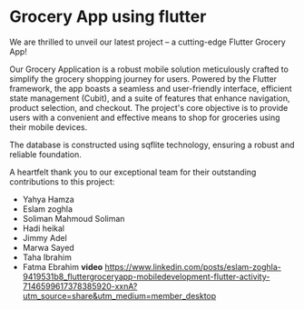 # Grocery App using flutter
We are thrilled to unveil our latest project – a cutting-edge Flutter Grocery App! 

Our Grocery Application is a robust mobile solution meticulously crafted to simplify the grocery shopping journey for users. Powered by the Flutter framework, the app boasts a seamless and user-friendly interface, efficient state management (Cubit), and a suite of features that enhance navigation, product selection, and checkout. The project's core objective is to provide users with a convenient and effective means to shop for groceries using their mobile devices.

The database is constructed using sqflite technology, ensuring a robust and reliable foundation.

A heartfelt thank you to our exceptional team for their outstanding contributions to this project:

- Yahya Hamza
- Eslam zoghla
- Soliman Mahmoud Soliman
- Hadi heikal
- Jimmy Adel
- Marwa Sayed
- Taha Ibrahim
- Fatma Ebrahim
**video**
https://www.linkedin.com/posts/eslam-zoghla-9419531b8_fluttergroceryapp-mobiledevelopment-flutter-activity-7146599617378385920-xxnA?utm_source=share&utm_medium=member_desktop
